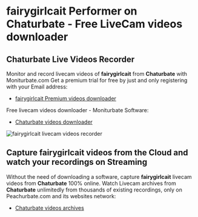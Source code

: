 # fairygirlcait Performer on Chaturbate - Free LiveCam videos downloader

## Chaturbate Live Videos Recorder

Monitor and record livecam videos of **fairygirlcait** from **Chaturbate** with Moniturbate.com
Get a premium trial for free by just and only registering with your Email address:
* [fairygirlcait Premium videos downloader](https://moniturbate.com/request-demo-licence-key.html)

Free livecam videos downloader - Moniturbate Software:
* [Chaturbate videos downloader](https://moniturbate.com/moniturbate-download-software.html)

![fairygirlcait livecam videos recorder](https://peachurnet.com/templates/moniturbate-software.png)


## Capture fairygirlcait videos from the Cloud and watch your recordings on Streaming

Without the need of downloading a software, capture **fairygirlcait** livecam videos from **Chaturbate** 100% online.
Watch Livecam archives from **Chaturbate** unlimitedly from thousands of existing recordings, only on Peachurbate.com and its websites network:
* [Chaturbate videos archives](https://peachurnet.com/)